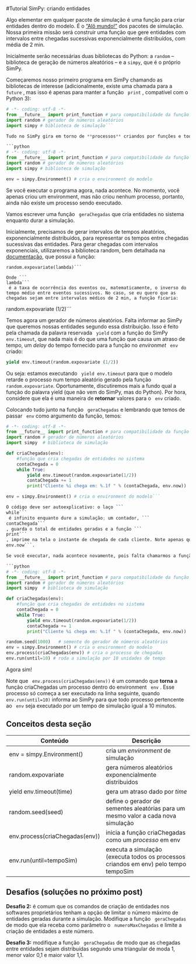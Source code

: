 #Tutorial SimPy: criando entidades

Algo elementar em qualquer pacote de simulação é uma função para criar entidades dentro do modelo. É o [“Alô mundo!”](http://pt.wikipedia.org/wiki/Programa_Ol%C3%A1_Mundo) dos pacotes de simulação. Nossa primeira missão será construir uma função que gere entidades  com intervalos entre chegadas sucessivas exponencialmente distribuídos, com média de 2 min.

<!---
sugiro incluir um módulo inicial com o básico de simulação
lá, definir entidades, recursos e processos
dar exemplos de entidades: clientes, peças, navios etc
recursos: posto de atendimento, máquina, berço etc
processos: atendimento, usinagem, carga/descarga etc

explicar dois processos básicos: geração (arrival) e extinção (dispose) de entidades

o primeiro exemplo pode ser determinínstico (uma chegada exatamente a cada 5 min), depois o aleatório (exercício)

Se fosse um livro de simulação... Mas acho que a maioria vem aqui já sabendo esse básico e quer aprender logo a linguagem

Repare que, mesmo começando mais adiantado (pressupondo conhecimentos anteriores) a quantidade de informação é grande e longe de ser óvbia
--->

Inicialmente serão necessárias duas bibliotecas do Python: a ```random``` – biblioteca de geração de números aleatórios – e a ```simpy```, que é o próprio SimPy.

Começaremos nosso primeiro programa em SimPy chamando as bibliotecas de interesse (adicionalmente, existe uma chamada para a ```
future```
, mas isso é apenas para manter a função ```
print```
, compatível com o Python 3):

<!---
não seria mais correto dizer que o programa é em Python? (ou Python / Simpy?)
SimPy é a biblioteca...

Não sei...
--->

```python
# -*- coding: utf-8 -*-
from __future__ import print_function # para compatibilidade da função print com o Python 3
import random # gerador de números aleatórios
import simpy # biblioteca de simulação```

Tudo no SimPy gira em torno de **processos** criandos por funções e todos os processos ocorrem num **environment**, ou um “ambiente” de simulação criando a par. O programa principal começa com uma chamada ao SimPy, criando um *environment*  “env”:

```python
# -*- coding: utf-8 -*-
from __future__ import print_function # para compatibilidade da função print com o Python 3
import random # gerador de números aleatórios
import simpy # biblioteca de simulação

env = simpy.Environment() # cria o environment do modelo
```
<!---
"env" é o nome do ambiente?
Poderia ser: "fab", "hosp", "porto"?

Isso ainda estou aprendendo. Nunca tentei um modelo com dois env ainda
--->

<!---
Sugestão: simular chegadas (e partidas) em uma praça pública
Pessoas chegam, ficam um tempo e vão embora
Quantas pessoas teremos na praça?

Ainda não. Limitei essa seção só no processo de chegadas, porque a linguagem não é nada fácil

Mas aprimorar o exemplo, ok.
--->

Se você executar o programa agora, nada acontece. No momento, você apenas criou um environment, mas não criou nenhum processo, portanto, ainda não existe um processo sendo executado.

Vamos escrever uma função ```
geraChegadas```
 que cria entidades no sistema enquanto durar a simulação.

Inicialmente, precisamos de gerar intervalos de tempos aleatórios, exponencialmente distribuídos, para representar os tempos entre chegadas sucessivas das entidades. Para gerar chegadas com intervalos exponenciais, utilizaremos a biblioteca random, bem detalhada na [documentação](https://docs.python.org/2/library/random.html), que possui a função:
```
random.expovariate(lambda)```

Onde ```
lambda```
 é a taxa de ocorrência dos eventos ou, matematicamente, o inverso do tempo médio entre eventos sucessivos. No caso, se eu quero que as chegadas sejam entre intervalos médios de 2 min, a função ficaria:
```
random.expovariate (1/2)```

Temos agora um gerador de números aleatórios. Falta informar ao SimPy que queremos nossas entidades segundo essa distribuição. Isso é feito pela chamada da palavra reservada ```
yield```
 com a função do SimPy ```
env.timeout```, que nada mais é do que uma função que causa um atraso de tempo, um *delay* do tempo fornecido para a função no *environmet* ```
env```
 criado:

```python
yield env.timeout(random.expovariate (1/2))
```

Ou seja: estamos executando ```
yield env.timeout```
 para que o modelo retarde o processo num tempo aleatório gerado pela função ```
random.expovariate```. Oportunamente, discutiremos mais a fundo qual a função do palavra yield (que não vem do SimPy, mas do Python). Por hora, considere que ela é uma maneira de **retornar** valores para o ```
env```
 criado.

Colocando tudo junto na função ```
geraChegadas```
e lembrando que temos de passar ```
env```
 como argumento da função, temos:
 
<!---
nome da função: cria ou gera chegadas?

a rigor, você não criou a entidade, não faltou um env.process(...)?

explicar que "while true" é um loop infinito, que vai gerar chegadas indefinidamente , enquanto durar a simulação

uma alternativa seria gerar um número finito de chegadas (mais intuitivo) para começar

--->

```python
# -*- coding: utf-8 -*-
from __future__ import print_function # para compatibilidade da função print com o Python 3
import random # gerador de números aleatórios
import simpy  # biblioteca de simulação

def criaChegadas(env):
    #função que cria chegadas de entidades no sistema
    contaChegada = 0
    while True:
        yield env.timeout(random.expovariate(1/2))
        contaChegada += 1
        print("Cliente %i chega em: %.1f " % (contaChegada, env.now))

env = simpy.Environment() # cria o environment do modelo```

O código deve ser autoexplicativo: o laço ```
while```
 é infinito enquanto dure a simulação; um contador, ```
contaChegada```
, guarda o total de entidades geradas e a função ```
print```
, imprime na tela o instante de chegada de cada cliente. Note apenas que, dentro do print, existe uma chamada para a **hora atual de simulação** ```
env.now```.

Se você executar, nada acontece novamente, pois falta chamarmos a função e informarmos ao SimPy qual o tempo de simulação. A chamada da função nos relembra que tudo em SimPy é gerar processos:

```python
# -*- coding: utf-8 -*-
from __future__ import print_function # para compatibilidade da função print com o Python 3
import random # gerador de números aleatórios
import simpy  # biblioteca de simulação

def criaChegadas(env):
    #função que cria chegadas de entidades no sistema
    contaChegada = 0
    while True:
        yield env.timeout(random.expovariate(1/2))
        contaChegada += 1
        print("Cliente %i chega em: %.1f " % (contaChegada, env.now))

random.seed(1000)   # semente do gerador de números aleatórios
env = simpy.Environment() # cria o environment do modelo
env.process(criaChegadas(env)) # cria o processo de chegadas
env.run(until=10) # roda a simulação por 10 unidades de tempo
```

Agora sim!

Note que ```
env.process(criaChegadas(env))```
 é um comando que **torna** a função criaChegadas um processo dentro do environment ```
env```
. Esse processo só começa a ser executado na linha seguinte, quando ```
env.run(until=10)```
 informa ao SimPy para que todo processo pertencente ao ```
env```
 seja executado por um tempo de simulação igual a 10 minutos.

## Conceitos desta seção
| Conteúdo | Descrição |
| -- | -- |
| env = simpy.Environment() | cria um *environment* de simulação |
| random.expovariate | gera números aleatórios exponencialmente distribuidos |
| yield env.timeout(time) | gera um atraso dado por *time* |
| random.seed(seed) | define o gerador de sementes aleatórias para um mesmo valor a cada nova simulação |
| env.process(criaChegadas(env)) | inicia a função criaChegadas como um *processo* em env |
| env.run(until=tempoSim) | executa a simulação (executa todos os processos criandos em env) pelo tempo tempoSim |

<!---
Legal esta revisão (tabela)
--->

## Desafios (soluções no próximo post)
**Desafio 2:** é comum que os comandos de criação de entidades nos softwares proprietários tenham a opção de limitar o número máximo de entidades geradas durante a simulação. 
Modifique a função ```
geraChegadas```
 de modo que ela receba como parâmetro o ```
numeroMaxChegadas```
 e limite a criação de entidades a este número.
 
<!---
a simulação vai continuar durando 10 minutos?

uma coisa é simular um número fixo de chegadas, com tempo ilimitado

outra coisa é limitar o tempo e deixar as chegadas ilimitadas

uma terceira coisa é limitar o tempo e o número de chegadas...

Isso seria tema de um post específico que você mesmo podia fazer! (obrigatoriamente deveria ser após o aluno ter feito um modelo completo)
--->

**Desafio 3:** modifique a função ```
geraChegadas```
 de modo que as chegadas entre entidades sejam distribuídas segundo uma triangular de moda 1, menor valor 0,1 e maior valor 1,1.
 
<!---
dar dica de como pesquisar na biblioteca do simPy

Boa pergunta! Não sei!
--->




